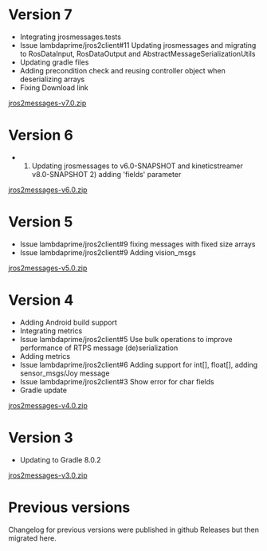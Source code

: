 # Version 7

- Integrating jrosmessages.tests
- Issue lambdaprime/jros2client#11 Updating jrosmessages and migrating to RosDataInput, RosDataOutput and AbstractMessageSerializationUtils
- Updating gradle files
- Adding precondition check and reusing controller object when deserializing arrays
- Fixing Download link

[jros2messages-v7.0.zip](https://github.com/lambdaprime/jros2messages/raw/main/jros2messages/release/jros2messages-v7.0.zip)

# Version 6

- 1) Updating jrosmessages to v6.0-SNAPSHOT and kineticstreamer v8.0-SNAPSHOT 2) adding 'fields' parameter

[jros2messages-v6.0.zip](https://github.com/lambdaprime/jros2messages/raw/main/jros2messages/release/jros2messages-v6.0.zip)

# Version 5

- Issue lambdaprime/jros2client#9 fixing messages with fixed size arrays
- Issue lambdaprime/jros2client#9 Adding vision_msgs

[jros2messages-v5.0.zip](https://github.com/lambdaprime/jros2messages/raw/main/jros2messages/release/jros2messages-v5.0.zip)

# Version 4

- Adding Android build support
- Integrating metrics
- Issue lambdaprime/jros2client#5 Use bulk operations to improve performance of RTPS message (de)serialization
- Adding metrics
- Issue lambdaprime/jros2client#6 Adding support for int[], float[], adding sensor_msgs/Joy message
- Issue lambdaprime/jros2client#3 Show error for char fields
- Gradle update

[jros2messages-v4.0.zip](https://github.com/lambdaprime/jros2messages/raw/main/jros2messages/release/jros2messages-v4.0.zip)

# Version 3

- Updating to Gradle 8.0.2

[jros2messages-v3.0.zip](https://github.com/lambdaprime/jros2messages/raw/main/jros2messages/release/jros2messages-v3.0.zip)

# Previous versions

Changelog for previous versions were published in github Releases but then migrated here.
